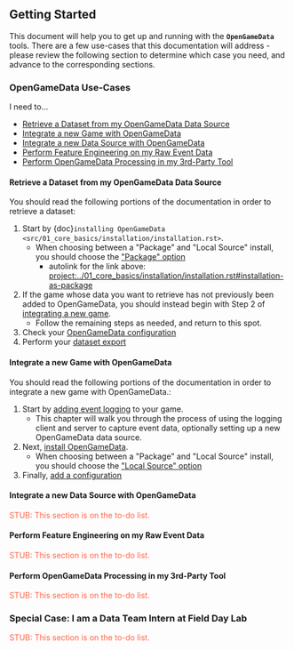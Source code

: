 ## Getting Started

This document will help you to get up and running with the **`OpenGameData`**  tools.
There are a few use-cases that this documentation will address - please review the following section to determine which case you need, and advance to the corresponding sections.

### OpenGameData Use-Cases

I need to...

* [Retrieve a Dataset from my OpenGameData Data Source](#retrieve-a-dataset-from-my-opengamedata-data-source)
* [Integrate a new Game with OpenGameData](#integrate-a-new-game-with-opengamedata)
* [Integrate a new Data Source with OpenGameData](#integrate-a-new-data-source-with-opengamedata)
* [Perform Feature Engineering on my Raw Event Data](#perform-feature-engineering-on-my-raw-event-data)
* [Perform OpenGameData Processing in my 3rd-Party Tool](#perform-opengamedata-processing-in-my-3rd-party-tool)

#### Retrieve a Dataset from my OpenGameData Data Source

You should read the following portions of the documentation in order to retrieve a dataset:

1. Start by {doc}`installing OpenGameData <src/01_core_basics/installation/installation.rst>`.  
    * When choosing between a "Package" and "Local Source" install, you should choose the ["Package" option](src/01_core_basics/installation/installation.rst#installation-as-package)
        * autolink for the link above: <project:../01_core_basics/installation/installation.rst#installation-as-package>
2. If the game whose data you want to retrieve has not previously been added to OpenGameData, you should instead begin with Step 2 of [integrating a new game](#integrate-a-new-game-with-opengamedata).
    * Follow the remaining steps as needed, and return to this spot.
3. Check your [OpenGameData configuration](../01_core_basics/configurations.md)
4. Perform your [dataset export](../01_core_basics/exports.md)

#### Integrate a new Game with OpenGameData

You should read the following portions of the documentation in order to integrate a new game with OpenGameData.:

1. Start by [adding event logging](../02_events/index.rst) to your game.  
    * This chapter will walk you through the process of using the logging client and server to capture event data, optionally setting up a new OpenGameData data source.
2. Next, [install OpenGameData](../01_core_basics/installation/installation.rst).  
    * When choosing between a "Package" and "Local Source" install, you should choose the ["Local Source" option](../01_core_basics/installation/installation.rst#installation-as-local-source-copy)
3. Finally, [add a configuration](../01_core_basics/configurations.md)

#### Integrate a new Data Source with OpenGameData

<font style="color:tomato">STUB: This section is on the to-do list.</font>

#### Perform Feature Engineering on my Raw Event Data

<font style="color:tomato">STUB: This section is on the to-do list.</font>

#### Perform OpenGameData Processing in my 3rd-Party Tool

<font style="color:tomato">STUB: This section is on the to-do list.</font>

### Special Case: I am a Data Team Intern at Field Day Lab

<font style="color:tomato">STUB: This section is on the to-do list.</font>
